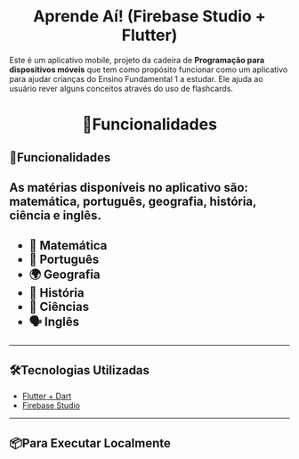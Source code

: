 # <h1 align = "center">Aprende Aí! (Firebase Studio + Flutter)</h1>

Este é um aplicativo mobile, projeto da cadeira de **Programação para dispositivos móveis** que tem como propósito funcionar como um aplicativo para ajudar crianças do Ensino Fundamental 1 a estudar. Ele ajuda ao usuário rever alguns conceitos através do uso de flashcards. 

## <h1 align = "center">🚀Funcionalidades </h1>

## 🚀Funcionalidades

<h2>As matérias disponíveis no aplicativo são: matemática, português, geografia, história, ciência e inglês. <h2>

- 📐 Matemática
- 📖 Português
- 🌍 Geografia
- 🏰 História
- 🔬 Ciências
- 🗣️ Inglês

---
## 🛠️Tecnologias Utilizadas

- [Flutter + Dart](https://docs.flutter.dev/)
- [Firebase Studio](https://firebase.studio/)

---
## 📦Para Executar Localmente

